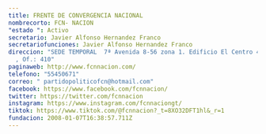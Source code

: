 ```yaml
---
title: FRENTE DE CONVERGENCIA NACIONAL
nombrecorto: FCN- NACION
"estado ": Activo
secretario: Javier Alfonso Hernandez Franco
secretariofunciones: Javier Alfonso Hernandez Franco
direccion: "SEDE TEMPORAL  7ª Avenida 8-56 zona 1. Edificio El Centro 4to. Nivel
  , Of.: 410"
paginaweb: http://www.fcnnacion.com/
telefono: "55450671"
correo: " partidopoliticofcn@hotmail.com"
facebook: https://www.facebook.com/fcnnacion/
twitter: https://twitter.com/fcnnacion
instagram: https://www.instagram.com/fcnnaciongt/
tiktok: https://www.tiktok.com/@fcnnacion?_t=8XO32DFT1hl&_r=1
fundacion: 2008-01-07T16:38:57.711Z
---
```

